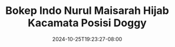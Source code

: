 --- 
title: "Bokep Indo Nurul Maisarah Hijab Kacamata Posisi Doggy"
description: "download bokep Bokep Indo Nurul Maisarah Hijab Kacamata Posisi Doggy durasi panjang full new"
date: 2024-10-25T19:23:27-08:00
file_code: "k457ayay10j6"
draft: false
cover: "w2hb4a0ydgfhz5l9.jpg"
tags: ["Bokep", "Indo", "Nurul", "Maisarah", "Hijab", "Kacamata", "Posisi", "Doggy"]
length: 128
fld_id: "1482689"
foldername: "A Nurul Maisarah"
categories: ["A Nurul Maisarah"]
views: 0
---